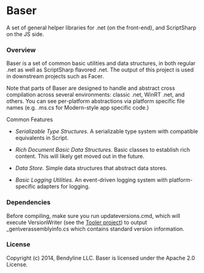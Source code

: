 # Baser

A set of general helper libraries for .net (on the front-end), and ScriptSharp 
on the JS side.

### Overview

Baser is a set of common basic utilities and data structures, in both regular 
.net as well as ScriptSharp flavored .net.  The output of this project is used 
in downstream projects such as Facer.

Note that parts of Baser are designed to handle and abstract cross compilation 
across several environments: classic .net, WinRT .net, and others.  You can see 
per-platform abstractions via platform specific file names 
(e.g. .ms.cs for Modern-style app specific code.) 

Common Features
	
 * _Serializable Type Structures._  A serializable type system with compatible 
equivalents in Script.

 * _Rich Document Basic Data Structures._ Basic classes to establish rich 
content.  This will likely get moved out in the future.

 * _Data Store._  Simple data structures that abstract data stores.

 * _Basic Logging Utilities._  An event-driven logging system with platform-
specific adapters for logging.

### Dependencies

Before compiling, make sure you run updateversions.cmd, which will execute 
VersionWriter (see the [Tooler project](http://github.com/bendyline/tooler)) to 
output _gen\verassemblyinfo.cs which contains standard version information.

### License

Copyright (c) 2014, Bendyline LLC. Baser is licensed under the Apache 2.0 
License.